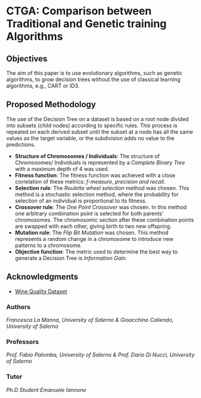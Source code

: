 # CTGA: Comparison between Traditional and Genetic training Algorithms
## Objectives
The aim of this paper is to use evolutionary algorithms, such as genetic algorithms, to grow decision trees without the 
use of classical learning algorithms,
e.g., CART or ID3.
## Proposed Methodology
The use of the Decision Tree on a dataset is based on a root node divided into
subsets (child nodes) according to specific rules. This process is repeated on
each derived subset until the subset at a node has all the same values as the
target variable, or the subdivision adds no value to the predictions.
* **Structure of Chromosomes / Individuals**: The structure of Chromosomes/ Individuals is represented by a *Complete 
  Binary Tree* with a maximum depth of 4 was used.
* **Fitness function**: The fitness function was achieved with a close correlation of these metrics: *f-measure, 
  precision and recall*.
* **Selection rule**: The *Roulette wheel selection* method was chosen. 
  This method is a stochastic selection method, where the probability for selection of an individual is proportional to 
  its fitness.
* **Crossover rule**: The *One Point Crossover* was chosen. In this method one arbitrary combination point is selected 
  for both parents’ chromosomes. The chromosomic section after these combination points are swapped with each other, 
  giving birth to two new offspring.
* **Mutation rule**:  The *Flip Bit Mutation* was chosen. This method represents a random change in a chromosome 
  to introduce new patterns to a chromosome.
* **Objective function**: The metric used to determine the best way to generate a Decision Tree is *Information Gain.*

<!-- ACKNOWLEDGMENTS -->
## Acknowledgments

* [Wine Quality Dataset](https://archive.ics.uci.edu/ml/datasets/wine+quality)

### Authors
*Francesca La Manna, University of Salerno & Gioacchino Caliendo, University of Salerno*

### Professors
*Prof. Fabio Palomba, University of Salerno & Prof. Dario Di Nucci, University of Salerno*

### Tutor
*Ph.D Student Emanuele Iannone*